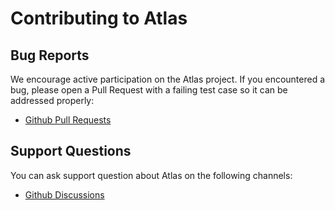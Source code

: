 # Contributing to Atlas

## Bug Reports

We encourage active participation on the Atlas project. If you encountered a
bug, please open a Pull Request with a failing test case so it can be addressed
properly:

- [Github Pull Requests](https://github.com/atlasland/atlas/pulls)

## Support Questions

You can ask support question about Atlas on the following channels:

- [Github Discussions](https://github.com/atlasland/atlas/discussions)
